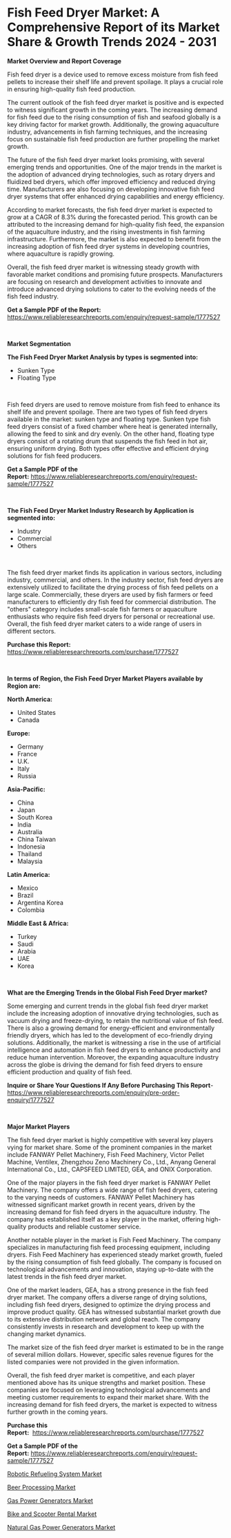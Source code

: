 <p><h1>Fish Feed Dryer Market: A Comprehensive Report of its Market Share & Growth Trends 2024 - 2031</h1></p><p><strong>Market Overview and Report Coverage</strong></p>
<p><p>Fish feed dryer is a device used to remove excess moisture from fish feed pellets to increase their shelf life and prevent spoilage. It plays a crucial role in ensuring high-quality fish feed production. </p><p>The current outlook of the fish feed dryer market is positive and is expected to witness significant growth in the coming years. The increasing demand for fish feed due to the rising consumption of fish and seafood globally is a key driving factor for market growth. Additionally, the growing aquaculture industry, advancements in fish farming techniques, and the increasing focus on sustainable fish feed production are further propelling the market growth.</p><p>The future of the fish feed dryer market looks promising, with several emerging trends and opportunities. One of the major trends in the market is the adoption of advanced drying technologies, such as rotary dryers and fluidized bed dryers, which offer improved efficiency and reduced drying time. Manufacturers are also focusing on developing innovative fish feed dryer systems that offer enhanced drying capabilities and energy efficiency.</p><p>According to market forecasts, the fish feed dryer market is expected to grow at a CAGR of 8.3% during the forecasted period. This growth can be attributed to the increasing demand for high-quality fish feed, the expansion of the aquaculture industry, and the rising investments in fish farming infrastructure. Furthermore, the market is also expected to benefit from the increasing adoption of fish feed dryer systems in developing countries, where aquaculture is rapidly growing.</p><p>Overall, the fish feed dryer market is witnessing steady growth with favorable market conditions and promising future prospects. Manufacturers are focusing on research and development activities to innovate and introduce advanced drying solutions to cater to the evolving needs of the fish feed industry.</p></p>
<p><strong>Get a Sample PDF of the Report:</strong> <a href="https://www.reliableresearchreports.com/enquiry/request-sample/1777527">https://www.reliableresearchreports.com/enquiry/request-sample/1777527</a></p>
<p>&nbsp;</p>
<p><strong>Market Segmentation</strong></p>
<p><strong>The Fish Feed Dryer Market Analysis by types is segmented into:</strong></p>
<p><ul><li>Sunken Type</li><li>Floating Type</li></ul></p>
<p>&nbsp;</p>
<p><p>Fish feed dryers are used to remove moisture from fish feed to enhance its shelf life and prevent spoilage. There are two types of fish feed dryers available in the market: sunken type and floating type. Sunken type fish feed dryers consist of a fixed chamber where heat is generated internally, allowing the feed to sink and dry evenly. On the other hand, floating type dryers consist of a rotating drum that suspends the fish feed in hot air, ensuring uniform drying. Both types offer effective and efficient drying solutions for fish feed producers.</p></p>
<p><strong>Get a Sample PDF of the Report:</strong>&nbsp;<a href="https://www.reliableresearchreports.com/enquiry/request-sample/1777527">https://www.reliableresearchreports.com/enquiry/request-sample/1777527</a></p>
<p>&nbsp;</p>
<p><strong>The Fish Feed Dryer Market Industry Research by Application is segmented into:</strong></p>
<p><ul><li>Industry</li><li>Commercial</li><li>Others</li></ul></p>
<p>&nbsp;</p>
<p><p>The fish feed dryer market finds its application in various sectors, including industry, commercial, and others. In the industry sector, fish feed dryers are extensively utilized to facilitate the drying process of fish feed pellets on a large scale. Commercially, these dryers are used by fish farmers or feed manufacturers to efficiently dry fish feed for commercial distribution. The "others" category includes small-scale fish farmers or aquaculture enthusiasts who require fish feed dryers for personal or recreational use. Overall, the fish feed dryer market caters to a wide range of users in different sectors.</p></p>
<p><strong>Purchase this Report:</strong>&nbsp; <a href="https://www.reliableresearchreports.com/purchase/1777527">https://www.reliableresearchreports.com/purchase/1777527</a></p>
<p>&nbsp;</p>
<p><strong>In terms of Region, the Fish Feed Dryer Market Players available by Region are:</strong></p>
<p>
    <p> <strong> North America: </strong>
        <ul>
            <li>United States</li>
            <li>Canada</li>
        </ul>
        </p> 
    <p> <strong> Europe: </strong>
        <ul>
            <li>Germany</li>
            <li>France</li>
            <li>U.K.</li>
            <li>Italy</li>
            <li>Russia</li>
        </ul>
        </p> 
    <p> <strong> Asia-Pacific: </strong>
        <ul>
            <li>China</li>
            <li>Japan</li>
            <li>South Korea</li>
            <li>India</li>
            <li>Australia</li>
            <li>China Taiwan</li>
            <li>Indonesia</li>
            <li>Thailand</li>
            <li>Malaysia</li>
        </ul>
        </p> 
    <p> <strong> Latin America: </strong>
        <ul>
            <li>Mexico</li>
            <li>Brazil</li>
            <li>Argentina Korea</li>
            <li>Colombia</li>
        </ul>
        </p> 
    <p> <strong> Middle East & Africa: </strong>
        <ul>
            <li>Turkey</li>
            <li>Saudi</li>
            <li>Arabia</li>
            <li>UAE</li>
            <li>Korea</li>
        </ul>
    </p>
    </p>
<p>&nbsp;</p>
<p><strong>What are the Emerging Trends in the Global Fish Feed Dryer market?</strong></p>
<p><p>Some emerging and current trends in the global fish feed dryer market include the increasing adoption of innovative drying technologies, such as vacuum drying and freeze-drying, to retain the nutritional value of fish feed. There is also a growing demand for energy-efficient and environmentally friendly dryers, which has led to the development of eco-friendly drying solutions. Additionally, the market is witnessing a rise in the use of artificial intelligence and automation in fish feed dryers to enhance productivity and reduce human intervention. Moreover, the expanding aquaculture industry across the globe is driving the demand for fish feed dryers to ensure efficient production and quality of fish feed.</p></p>
<p><strong>Inquire or Share Your Questions If Any Before Purchasing This Report</strong>- <a href="https://www.reliableresearchreports.com/enquiry/pre-order-enquiry/1777527">https://www.reliableresearchreports.com/enquiry/pre-order-enquiry/1777527</a></p>
<p>&nbsp;</p>
<p><strong>Major Market Players</strong></p>
<p><p>The fish feed dryer market is highly competitive with several key players vying for market share. Some of the prominent companies in the market include FANWAY Pellet Machinery, Fish Feed Machinery, Victor Pellet Machine, Ventilex, Zhengzhou Zeno Machinery Co., Ltd., Anyang General International Co., Ltd., CAPSFEED LIMITED, GEA, and ONIX Corporation.</p><p>One of the major players in the fish feed dryer market is FANWAY Pellet Machinery. The company offers a wide range of fish feed dryers, catering to the varying needs of customers. FANWAY Pellet Machinery has witnessed significant market growth in recent years, driven by the increasing demand for fish feed dryers in the aquaculture industry. The company has established itself as a key player in the market, offering high-quality products and reliable customer service.</p><p>Another notable player in the market is Fish Feed Machinery. The company specializes in manufacturing fish feed processing equipment, including dryers. Fish Feed Machinery has experienced steady market growth, fueled by the rising consumption of fish feed globally. The company is focused on technological advancements and innovation, staying up-to-date with the latest trends in the fish feed dryer market.</p><p>One of the market leaders, GEA, has a strong presence in the fish feed dryer market. The company offers a diverse range of drying solutions, including fish feed dryers, designed to optimize the drying process and improve product quality. GEA has witnessed substantial market growth due to its extensive distribution network and global reach. The company consistently invests in research and development to keep up with the changing market dynamics.</p><p>The market size of the fish feed dryer market is estimated to be in the range of several million dollars. However, specific sales revenue figures for the listed companies were not provided in the given information.</p><p>Overall, the fish feed dryer market is competitive, and each player mentioned above has its unique strengths and market position. These companies are focused on leveraging technological advancements and meeting customer requirements to expand their market share. With the increasing demand for fish feed dryers, the market is expected to witness further growth in the coming years.</p></p>
<p><strong>Purchase this Report:</strong>&nbsp;&nbsp;<a href="https://www.reliableresearchreports.com/purchase/1777527">https://www.reliableresearchreports.com/purchase/1777527</a></p>
<p></p>
<p><strong>Get a Sample PDF of the Report:</strong>&nbsp;<a href="https://www.reliableresearchreports.com/enquiry/request-sample/1777527">https://www.reliableresearchreports.com/enquiry/request-sample/1777527</a></p>
<p><p><a href="https://medium.com/@lisastevens48/robotic-refueling-system-market-size-and-market-trends-complete-industry-overview-2023-to-2030-0d78ec05c9ef">Robotic Refueling System Market</a></p><p><a href="https://medium.com/@lisastevens48/decoding-beer-processing-market-metrics-market-share-trends-and-growth-patterns-48323f2a8b9c">Beer Processing Market</a></p><p><a href="https://github.com/Krish2023na/Market-Research-Report-List-2/blob/main/gas-power-generators-market.md">Gas Power Generators Market</a></p><p><a href="https://medium.com/@patriciaknight1961/bike-and-scooter-rental-market-size-market-outlook-and-market-forecast-2023-to-2030-c71f3f77417b">Bike and Scooter Rental Market</a></p><p><a href="https://github.com/kuntayevaz/Market-Research-Report-List-2/blob/main/natural-gas-power-generators-market.md">Natural Gas Power Generators Market</a></p></p>
